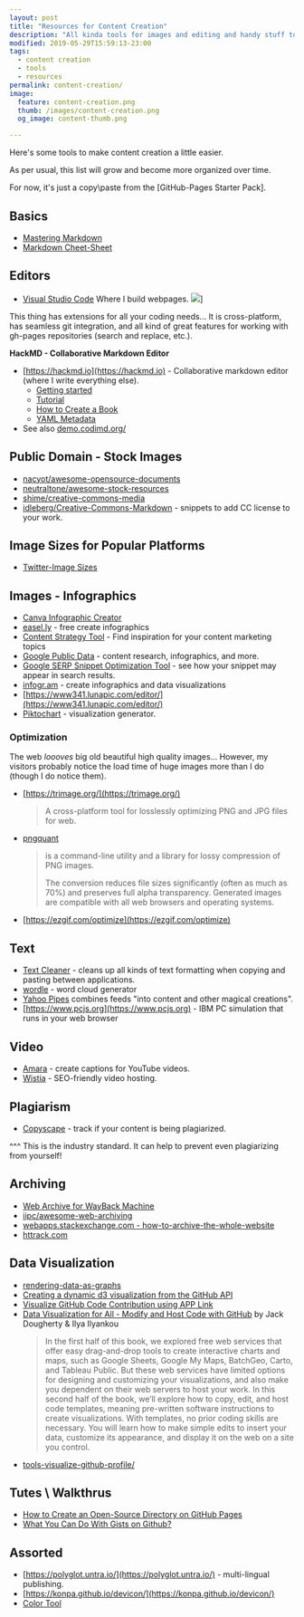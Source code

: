 ```yaml
---
layout: post
title: "Resources for Content Creation"
description: "All kinda tools for images and editing and handy stuff to assist with content creation."
modified: 2019-05-29T15:59:13-23:00
tags: 
  - content creation
  - tools
  - resources
permalink: content-creation/
image:
  feature: content-creation.png
  thumb: /images/content-creation.png
  og_image: content-thumb.png

---
```


Here's some tools to make content creation a little easier.

As per usual, this list will grow and become more organized over time.

For now, it's just a copy\paste from the [GitHub-Pages Starter Pack].

## Basics

* <a href="https://guides.github.com/features/mastering-markdown/" target="_blank">Mastering Markdown</a>
* <a href="https://github.com/adam-p/markdown-here/wiki/Markdown-Cheatsheet" target="_blank">Markdown Cheet-Sheet</a>


## Editors

* [Visual Studio Code](https://code.visualstudio.com/)
Where I build webpages.
  ![](https://imgur.com/eqWiJ8Il.png)]

This thing has extensions for all your coding needs... It is cross-platform, has seamless git integration, and all kind of great features for working with gh-pages repositories (search and replace, etc.).

**HackMD - Collaborative Markdown Editor**
* [https://hackmd.io](https://hackmd.io) - Collaborative markdown editor (where I write everything else).
  * [Getting started](https://hackmd.io/getting-started)  
  * [Tutorial](https://hackmd.io/c/tutorials/%2Fs%2Ftutorials)
  * [How to Create a Book](https://hackmd.io/c/tutorials/%2Fs%2Fhow-to-create-book)
  * [YAML Metadata](https://hackmd.io/c/tutorials-tw/%2Fs%2Fyaml-metadata)
* See also [demo.codimd.org/](https://demo.codimd.org/)

## Public Domain - Stock Images

* [nacyot/awesome-opensource-documents](https://github.com/nacyot/awesome-opensource-documents)
* [neutraltone/awesome-stock-resources](https://github.com/neutraltone/awesome-stock-resources)
* [shime/creative-commons-media](https://github.com/shime/creative-commons-media)
* [idleberg/Creative-Commons-Markdown](https://github.com/idleberg/Creative-Commons-Markdown) - snippets to add CC license to your work.


## Image Sizes for Popular Platforms
* [Twitter-Image Sizes](https://louisem.com/217438/twitter-image-size)


## Images - Infographics

* [Canva Infographic Creator](https://www.canva.com/create/infographics/)
* [easel.ly](http://www.easel.ly/) - free create infographics
* [Content Strategy Tool](https://builtvisible.com/content-strategy-helper/) - Find inspiration for your content marketing topics 
* [Google Public Data](http://www.google.com/publicdata/directory) - content research, infographics, and more.
* [Google SERP Snippet Optimization Tool](http://www.seomofo.com/snippet-optimizer.html) - see how your snippet may appear in search results. 
* [infogr.am](https://infogr.am/) - create infographics and data visualizations
* [https://www341.lunapic.com/editor/](https://www341.lunapic.com/editor/)
* [Piktochart](http://piktochart.com/) - visualization generator.

### Optimization

The web *loooves* big old beautiful high quality images... However, my visitors probably notice the load time of huge images more than I do (though I do notice them).

* [https://trimage.org/](https://trimage.org/)
  >A cross-platform tool for losslessly optimizing PNG and JPG files for web.
* [pngquant](https://pngquant.org/)
  > is a command-line utility and a library for lossy compression of PNG images.
  >
  >The conversion reduces file sizes significantly (often as much as 70%) and preserves full alpha transparency. Generated images are compatible with all web browsers and operating systems.
* [https://ezgif.com/optimize](https://ezgif.com/optimize)

## Text 
* [Text Cleaner](http://www.textcleanr.com/) - cleans up all kinds of text formatting when copying and pasting between applications.
* [wordle](http://www.wordle.net/) - word cloud generator
* [Yahoo Pipes](http://pipes.yahoo.com/pipes/)
combines feeds "into content and other magical creations". 
* [https://www.pcjs.org](https://www.pcjs.org) - IBM PC simulation that runs in your web browser

## Video
* [Amara](http://amara.org/en/) - create captions for YouTube videos.
* [Wistia](http://wistia.com/) - SEO-friendly video hosting. 

## Plagiarism

* [Copyscape](http://www.copyscape.com/) - track if your content is being plagiarized.

^^^ This is the industry standard. It can help to prevent even plagiarizing from yourself!


## Archiving

* [Web Archive for WayBack Machine](https://chrome.google.com/webstore/detail/web-archive-for-wayback-m/ppokigfjbmhncgkabghdgpiafjdpllke)
* [iipc/awesome-web-archiving](https://github.com/iipc/awesome-web-archiving)
* [webapps.stackexchange.com - how-to-archive-the-whole-website](https://webapps.stackexchange.com/questions/115369/how-to-archive-the-whole-website)
* [httrack.com](http://www.httrack.com)

## Data Visualization

* [rendering-data-as-graphs](https://developer.github.com/v3/guides/rendering-data-as-graphs/)
* [Creating a dynamic d3 visualization from the GitHub API](https://www.benlcollins.com/javascript/creating-a-dynamic-d3-visualization-from-the-github-api/)
* [Visualize GitHub Code Contribution using APP Link](https://www.targetprocess.com/blog/visualize-github-code-contribution-using-app-link/)
* [Data Visualization for All - Modify and Host Code with GitHub](https://datavizforall.org/github.html) by Jack Dougherty & Ilya Ilyankou
  > In the first half of this book, we explored free web services that offer easy drag-and-drop tools to create interactive charts and maps, such as Google Sheets, Google My Maps, BatchGeo, Carto, and Tableau Public. But these web services have limited options for designing and customizing your visualizations, and also make you dependent on their web servers to host your work. In this second half of the book, we’ll explore how to copy, edit, and host code templates, meaning pre-written software instructions to create visualizations. With templates, no prior coding skills are necessary. You will learn how to make simple edits to insert your data, customize its appearance, and display it on the web on a site you control.
* [tools-visualize-github-profile/](https://livablesoftware.com/tools-visualize-github-profile/)


## Tutes \ Walkthrus

* [How to Create an Open-Source Directory on GitHub Pages](https://webdesign.tutsplus.com/tutorials/how-to-create-an-open-source-directory-on-github-pages--cms-26225)
* [What You Can Do With Gists on Github?](https://www.labnol.org/internet/github-gist-tutorial/28499/)

## Assorted

* [https://polyglot.untra.io/](https://polyglot.untra.io/) - multi-lingual publishing.
* [https://konpa.github.io/devicon/](https://konpa.github.io/devicon/)
* [Color Tool](https://material.io/tools/color/#!/?view.left=0&view.right=0&primary.color=455A64)

